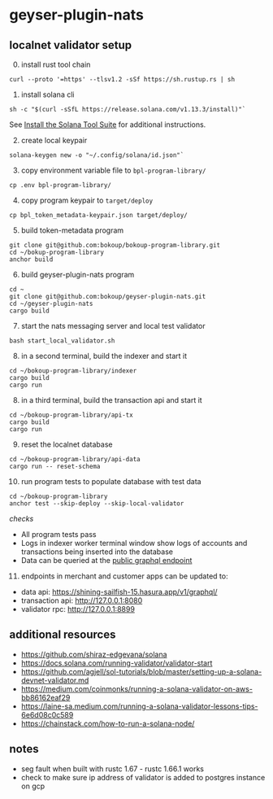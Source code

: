 # geyser-plugin-nats

## localnet validator setup

0. install rust tool chain

```
curl --proto '=https' --tlsv1.2 -sSf https://sh.rustup.rs | sh
```

1. install solana cli

```
sh -c "$(curl -sSfL https://release.solana.com/v1.13.3/install)"`
```

See [Install the Solana Tool Suite](https://docs.solana.com/cli/install-solana-cli-tools) for additional instructions.

2. create local keypair

```
solana-keygen new -o "~/.config/solana/id.json"`
```

3. copy environment variable file to `bpl-program-library/`

```
cp .env bpl-program-library/
```

4. copy program keypair to `target/deploy`

```
cp bpl_token_metadata-keypair.json target/deploy/
```

5. build token-metadata program

```
git clone git@github.com:bokoup/bokoup-program-library.git
cd ~/bokup-program-library
anchor build
```

6. build geyser-plugin-nats program

```
cd ~
git clone git@github.com:bokoup/geyser-plugin-nats.git
cd ~/geyser-plugin-nats
cargo build
```

7. start the nats messaging server and local test validator

```
bash start_local_validator.sh
```

8. in a second terminal, build the indexer and start it

```
cd ~/bokoup-program-library/indexer
cargo build
cargo run
```

8. in a third terminal, build the transaction api and start it

```
cd ~/bokoup-program-library/api-tx
cargo build
cargo run
```

9. reset the localnet database

```
cd ~/bokoup-program-library/api-data
cargo run -- reset-schema
```

10. run program tests to populate database with test data

```
cd ~/bokoup-program-library
anchor test --skip-deploy --skip-local-validator
```

_checks_

- All program tests pass
- Logs in indexer worker terminal window show logs of accounts and transactions being inserted into the database
- Data can be queried at the [public graphql endpoint](https://cloud.hasura.io/public/graphiql?endpoint=https%3A%2F%2Fshining-sailfish-15.hasura.app%2Fv1%2Fgraphql%2F)

11. endpoints in merchant and customer apps can be updated to:

- data api: https://shining-sailfish-15.hasura.app/v1/graphql/
- transaction api: http://127.0.0.1:8080
- validator rpc: http://127.0.0.1:8899

## additional resources

- https://github.com/shiraz-edgevana/solana
- https://docs.solana.com/running-validator/validator-start
- https://github.com/agjell/sol-tutorials/blob/master/setting-up-a-solana-devnet-validator.md
- https://medium.com/coinmonks/running-a-solana-validator-on-aws-bb86162eaf29
- https://laine-sa.medium.com/running-a-solana-validator-lessons-tips-6e6d08c0c589
- https://chainstack.com/how-to-run-a-solana-node/

## notes

- seg fault when built with rustc 1.67 - rustc 1.66.1 works
- check to make sure ip address of validator is added to postgres instance on gcp
